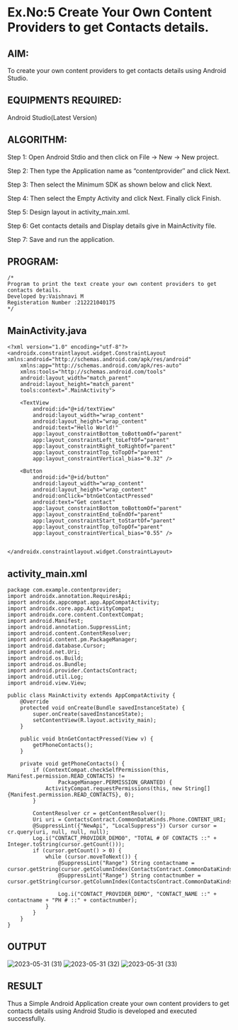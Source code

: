 
# Ex.No:5 Create Your Own Content Providers to get Contacts details.


## AIM:

To create your own content providers to get contacts details using Android Studio.

## EQUIPMENTS REQUIRED:

Android Studio(Latest Version)

## ALGORITHM:

Step 1: Open Android Stdio and then click on File -> New -> New project.

Step 2: Then type the Application name as “contentprovider″ and click Next. 

Step 3: Then select the Minimum SDK as shown below and click Next.

Step 4: Then select the Empty Activity and click Next. Finally click Finish.

Step 5: Design layout in activity_main.xml.

Step 6: Get contacts details and Display details give in MainActivity file.

Step 7: Save and run the application.

## PROGRAM:
```
/*
Program to print the text create your own content providers to get contacts details.
Developed by:Vaishnavi M
Registeration Number :212221040175
*/
```
## MainActivity.java
```
<?xml version="1.0" encoding="utf-8"?>
<androidx.constraintlayout.widget.ConstraintLayout xmlns:android="http://schemas.android.com/apk/res/android"
    xmlns:app="http://schemas.android.com/apk/res-auto"
    xmlns:tools="http://schemas.android.com/tools"
    android:layout_width="match_parent"
    android:layout_height="match_parent"
    tools:context=".MainActivity">

    <TextView
        android:id="@+id/textView"
        android:layout_width="wrap_content"
        android:layout_height="wrap_content"
        android:text="Hello World!"
        app:layout_constraintBottom_toBottomOf="parent"
        app:layout_constraintLeft_toLeftOf="parent"
        app:layout_constraintRight_toRightOf="parent"
        app:layout_constraintTop_toTopOf="parent"
        app:layout_constraintVertical_bias="0.32" />

    <Button
        android:id="@+id/button"
        android:layout_width="wrap_content"
        android:layout_height="wrap_content"
        android:onClick="btnGetContactPressed"
        android:text="Get contact"
        app:layout_constraintBottom_toBottomOf="parent"
        app:layout_constraintEnd_toEndOf="parent"
        app:layout_constraintStart_toStartOf="parent"
        app:layout_constraintTop_toTopOf="parent"
        app:layout_constraintVertical_bias="0.55" />


</androidx.constraintlayout.widget.ConstraintLayout>
```
## activity_main.xml
```
package com.example.contentprovider;
import androidx.annotation.RequiresApi;
import androidx.appcompat.app.AppCompatActivity;
import androidx.core.app.ActivityCompat;
import androidx.core.content.ContextCompat;
import android.Manifest;
import android.annotation.SuppressLint;
import android.content.ContentResolver;
import android.content.pm.PackageManager;
import android.database.Cursor;
import android.net.Uri;
import android.os.Build;
import android.os.Bundle;
import android.provider.ContactsContract;
import android.util.Log;
import android.view.View;

public class MainActivity extends AppCompatActivity {
    @Override
    protected void onCreate(Bundle savedInstanceState) {
        super.onCreate(savedInstanceState);
        setContentView(R.layout.activity_main);
    }

    public void btnGetContactPressed(View v) {
        getPhoneContacts();
    }

    private void getPhoneContacts() {
        if (ContextCompat.checkSelfPermission(this, Manifest.permission.READ_CONTACTS) !=
                PackageManager.PERMISSION_GRANTED) {
            ActivityCompat.requestPermissions(this, new String[]{Manifest.permission.READ_CONTACTS}, 0);
        }

        ContentResolver cr = getContentResolver();
        Uri uri = ContactsContract.CommonDataKinds.Phone.CONTENT_URI;
        @SuppressLint({"NewApi", "LocalSuppress"}) Cursor cursor = cr.query(uri, null, null, null);
        Log.i("CONTACT_PROVIDER_DEMO0", "TOTAL # OF CONTACTS ::" + Integer.toString(cursor.getCount()));
        if (cursor.getCount() > 0) {
            while (cursor.moveToNext()) {
                @SuppressLint("Range") String contactname = cursor.getString(cursor.getColumnIndex(ContactsContract.CommonDataKinds.Phone.DISPLAY_NAME));
                @SuppressLint("Range") String contactnumber = cursor.getString(cursor.getColumnIndex(ContactsContract.CommonDataKinds.Phone.NUMBER));

                Log.i("CONTACT_PROVIDER_DEMO", "CONTACT_NAME ::" + contactname + "PH # ::" + contactnumber);
            }
        }
    }
}
```

## OUTPUT

![2023-05-31 (31)](https://github.com/Vaish-1011/Mobile-Application-Development/assets/135130074/2e802867-76d9-4694-8686-030a38465553)
![2023-05-31 (32)](https://github.com/Vaish-1011/Mobile-Application-Development/assets/135130074/f1fe006e-e169-4e5d-b517-66727009dba5)
![2023-05-31 (33)](https://github.com/Vaish-1011/Mobile-Application-Development/assets/135130074/9176e63d-e8a6-4f20-8a6e-c68dea7e98f9)



## RESULT
Thus a Simple Android Application create your own content providers to get contacts details using Android Studio is developed and executed successfully.
